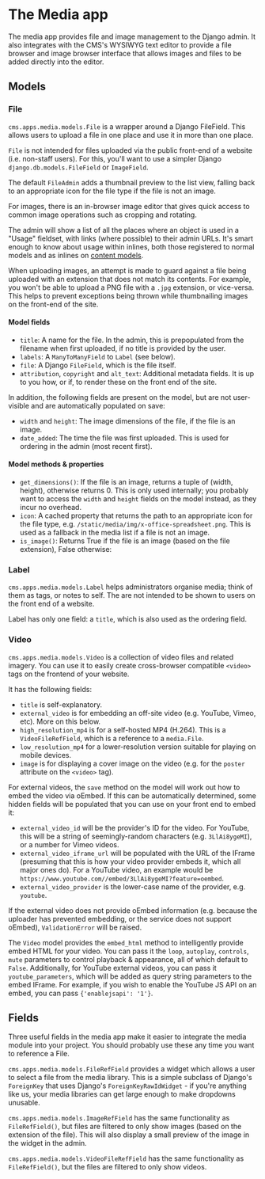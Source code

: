 # The Media app

The media app provides file and image management to the Django admin.
It also integrates with the CMS's WYSIWYG text editor to provide a file browser and image browser interface that allows images and files to be added directly into the editor.

## Models

### File

`cms.apps.media.models.File` is a wrapper around a Django FileField.
This allows users to upload a file in one place and use it in more than one place.

`File` is not intended for files uploaded via the public front-end of a website (i.e. non-staff users).
For this, you'll want to use a simpler Django `django.db.models.FileField` or `ImageField`.

The default `FileAdmin` adds a thumbnail preview to the list view, falling back to an appropriate icon for the file type if the file is not an image.

For images, there is an in-browser image editor that gives quick access to common image operations such as cropping and rotating.

The admin will show a list of all the places where an object is used in a "Usage" fieldset, with links (where possible) to their admin URLs.
It's smart enough to know about usage within inlines, both those registered to normal models and as inlines on [content models](pages-app.md).

When uploading images, an attempt is made to guard against a file being uploaded with an extension that does not match its contents.
For example, you won't be able to upload a PNG file with a `.jpg` extension, or vice-versa.
This helps to prevent exceptions being thrown while thumbnailing images on the front-end of the site.

#### Model fields

* `title`: A name for the file. In the admin, this is prepopulated from the filename when first uploaded, if no title is provided by the user.
* `labels`: A `ManyToManyField` to `Label` (see below).
* `file`: A Django `FileField`, which is the file itself.
* `attribution`, `copyright` and `alt_text`: Additional metadata fields. It is up to you how, or if, to render these on the front end of the site.

In addition, the following fields are present on the model, but are not user-visible and are automatically populated on save:

* `width` and `height`: The image dimensions of the file, if the file is an image.
* `date_added`: The time the file was first uploaded. This is used for ordering in the admin (most recent first).

#### Model methods & properties

* `get_dimensions()`: If the file is an image, returns a tuple of (width, height), otherwise returns 0. This is only used internally; you probably want to access the `width` and `height` fields on the model instead, as they incur no overhead.
* `icon`: A cached property that returns the path to an appropriate icon for the file type, e.g. `/static/media/img/x-office-spreadsheet.png`. This is used as a fallback in the media list if a file is not an image.
* `is_image()`: Returns True if the file is an image (based on the file extension), False otherwise:

### Label

`cms.apps.media.models.Label` helps administrators organise media;
think of them as tags, or notes to self.
The are not intended to be shown to users on the front end of a website.

Label has only one field: a `title`, which is also used as the ordering field.

### Video

`cms.apps.media.models.Video` is a collection of video files and related imagery.
You can use it to easily create cross-browser compatible `<video>` tags on the frontend of your website.

It has the following fields:

* `title` is self-explanatory.
* `external_video` is for embedding an off-site video (e.g. YouTube, Vimeo, etc). More on this below.
* `high_resolution_mp4` is for a self-hosted MP4 (H.264). This is a `VideoFileRefField`, which is a reference to a `media.File`.
* `low_resolution_mp4` for a lower-resolution version suitable for playing on mobile devices.
* `image` is for displaying a cover image on the video (e.g. for the `poster` attribute on the `<video>` tag).

For external videos, the `save` method on the model will work out how to embed the video via oEmbed.
If this can be automatically determined, some hidden fields will be populated that you can use on your front end to embed it:

* `external_video_id` will be the provider's ID for the video. For YouTube, this will be a string of seemingly-random characters (e.g. `3LlAi8ygeMI`), or a number for Vimeo videos.
* `external_video_iframe_url` will be populated with the URL of the IFrame (presuming that this is how your video provider embeds it, which all major ones do). For a YouTube video, an example would be `https://www.youtube.com//embed/3LlAi8ygeMI?feature=oembed`.
* `external_video_provider` is the lower-case name of the provider, e.g. `youtube`.

If the external video does not provide oEmbed information
(e.g. because the uploader has prevented embedding, or the service does not support oEmbed),
`ValidationError` will be raised.

The `Video` model provides the `embed_html` method to intelligently provide embed HTML for your video.
You can pass it the `loop`, `autoplay`, `controls`, `mute` parameters to control playback & appearance, all of which default to `False`.
Additionally, for YouTube external videos, you can pass it `youtube_parameters`, which will be added as query string parameters to the embed IFrame.
For example, if you wish to enable the YouTube JS API on an embed, you can pass `{'enablejsapi': '1'}`.

## Fields

Three useful fields in the media app make it easier to integrate the media module into your project.
You should probably use these any time you want to reference a File.

`cms.apps.media.models.FileRefField` provides a widget which allows a user to select a file from the media library.
This is a simple subclass of Django's `ForeignKey` that uses Django's `ForeignKeyRawIdWidget` -
if you're anything like us, your media libraries can get large enough to make dropdowns unusable.

`cms.apps.media.models.ImageRefField` has the same functionality as `FileRefField()`, but files are filtered to only show images (based on the extension of the file).
This will also display a small preview of the image in the widget in the admin.

`cms.apps.media.models.VideoFileRefField` has the same functionality as `FileRefField()`, but the files are filtered to only show videos.
